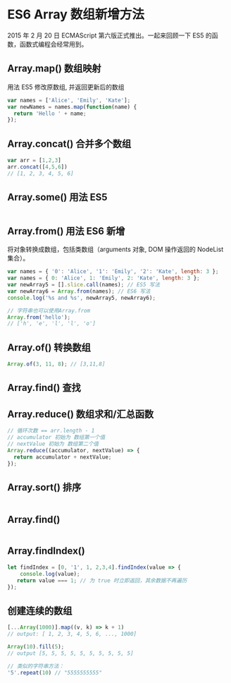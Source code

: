 # ES6 Array 数组新增方法

2015 年 2 月 20 日 ECMAScript 第六版正式推出。一起来回顾一下 ES5 的函数，函数式编程会经常用到。

## Array.map() 数组映射

用法 ES5 修改原数组, 并返回更新后的数组

```javascript
var names = ['Alice', 'Emily', 'Kate'];
var newNames = names.map(function(name) {
  return 'Hello ' + name;
});
```

## Array.concat() 合并多个数组

```javascript
var arr = [1,2,3]
arr.concat([4,5,6])
// [1, 2, 3, 4, 5, 6]

```
## Array.some() 用法 ES5
```js

```

## Array.from() 用法 ES6 新增

将对象转换成数组，包括类数组（arguments 对象, DOM 操作返回的 NodeList 集合）。

```javascript
var names = { '0': 'Alice', '1': 'Emily', '2': 'Kate', length: 3 };
var names = { 0: 'Alice', 1: 'Emily', 2: 'Kate', length: 3 };
var newArray5 = [].slice.call(names); // ES5 写法
var newArray6 = Array.from(names); // ES6 写法
console.log('%s and %s', newArray5, newArray6);

// 字符串也可以使用Array.from
Array.from('hello');
// ['h', 'e', 'l', 'l', 'o']
```

## Array.of() 转换数组

```javascript
Array.of(3, 11, 8); // [3,11,8]
```

## Array.find() 查找

## Array.reduce() 数组求和/汇总函数

```js
// 循环次数 == arr.length - 1
// accumulator 初始为 数组第一个值
// nextValue 初始为 数组第二个值
Array.reduce((accumulator, nextValue) => {
  return accumulator + nextValue;
});
```

## Array.sort() 排序

```js
```
## Array.find()

```js
```
## Array.findIndex()

```js
let findIndex = [0, '1', 1, 2,3,4].findIndex(value => {
    console.log(value);
   return value === 1; // 为 true 时立即返回，其余数据不再遍历
});
```

## 创建连续的数组

```js
[...Array(1000)].map((v, k) => k + 1)
// output: [ 1, 2, 3, 4, 5, 6, ..., 1000]

Array(10).fill(5);
// output [5, 5, 5, 5, 5, 5, 5, 5, 5, 5]

// 类似的字符串方法：
'5'.repeat(10) // "5555555555"
```
